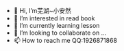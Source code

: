- 👋 Hi, I’m芜湖~小安然
- 👀 I’m interested in read book
- 🌱 I’m currently learning lesson
- 💞️ I’m looking to collaborate on ...
- 📫 How to reach me QQ:1926871868

<!---
wwwam200287/wwwam200287 is a ✨ special ✨ repository because its `README.md` (this file) appears on your GitHub profile.
You can click the Preview link to take a look at your changes.
--->
